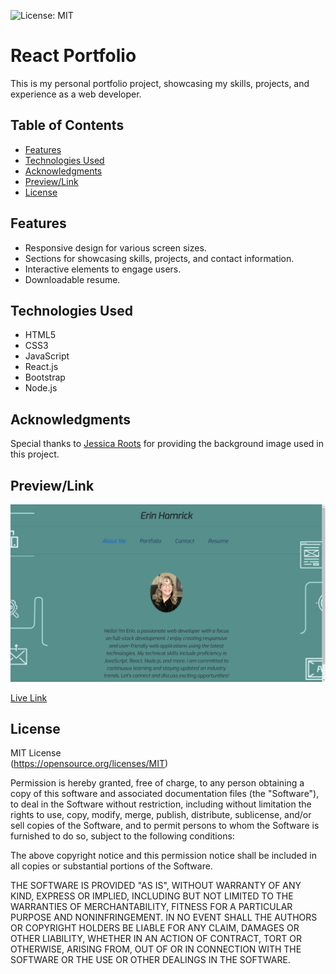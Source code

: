 ![License: MIT](https://img.shields.io/badge/License-MIT-yellow.svg)

# React Portfolio

This is my personal portfolio project, showcasing my skills, projects, and experience as a web developer.

## Table of Contents

- [Features](#features)
- [Technologies Used](#technologies-used)
- [Acknowledgments](#acknowledgments)
- [Preview/Link](#preview/link)
- [License](#license)

## Features

- Responsive design for various screen sizes.
- Sections for showcasing skills, projects, and contact information.
- Interactive elements to engage users.
- Downloadable resume.

## Technologies Used

- HTML5
- CSS3
- JavaScript
- React.js
- Bootstrap
- Node.js

## Acknowledgments

Special thanks to [Jessica Roots](https://jessicaroots.com) for providing the background image used in this project.

## Preview/Link
![Project Screenshot](/public/PortfolioScreenshot.png)

[Live Link](https://erinhamrickportfolio.netlify.app)

## License

MIT License  
(https://opensource.org/licenses/MIT)

Permission is hereby granted, free of charge, to any person obtaining a copy
of this software and associated documentation files (the "Software"), to deal
in the Software without restriction, including without limitation the rights
to use, copy, modify, merge, publish, distribute, sublicense, and/or sell
copies of the Software, and to permit persons to whom the Software is
furnished to do so, subject to the following conditions:

The above copyright notice and this permission notice shall be included in all
copies or substantial portions of the Software.

THE SOFTWARE IS PROVIDED "AS IS", WITHOUT WARRANTY OF ANY KIND, EXPRESS OR
IMPLIED, INCLUDING BUT NOT LIMITED TO THE WARRANTIES OF MERCHANTABILITY,
FITNESS FOR A PARTICULAR PURPOSE AND NONINFRINGEMENT. IN NO EVENT SHALL THE
AUTHORS OR COPYRIGHT HOLDERS BE LIABLE FOR ANY CLAIM, DAMAGES OR OTHER
LIABILITY, WHETHER IN AN ACTION OF CONTRACT, TORT OR OTHERWISE, ARISING FROM,
OUT OF OR IN CONNECTION WITH THE SOFTWARE OR THE USE OR OTHER DEALINGS IN THE
SOFTWARE.
